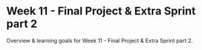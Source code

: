 # Week 11 - Final Project & Extra Sprint part 2

Overview & learning goals for Week 11 - Final Project & Extra Sprint part 2.
